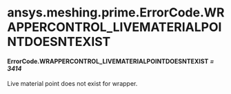 # ansys.meshing.prime.ErrorCode.WRAPPERCONTROL_LIVEMATERIALPOINTDOESNTEXIST

#### ErrorCode.WRAPPERCONTROL_LIVEMATERIALPOINTDOESNTEXIST *= 3414*

Live material point does not exist for wrapper.

<!-- !! processed by numpydoc !! -->
